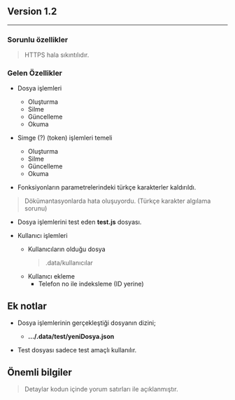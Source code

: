 ## Version 1.2
---------

### Sorunlu özellikler 
> HTTPS hala sıkıntılıdır.

### Gelen Özellikler

* Dosya işlemleri
    * Oluşturma
    * Silme
    * Güncelleme
    * Okuma

* Simge (?) (token) işlemleri temeli
    * Oluşturma
    * Silme
    * Güncelleme
    * Okuma

* Fonksiyonların parametrelerindeki türkçe karakterler kaldırıldı.
> Dökümantasyonlarda hata oluşuyordu. (Türkçe karakter algılama sorunu)

* Dosya işlemlerini test eden **test.js** dosyası.

* Kullanıcı işlemleri
    * Kullanıcıların olduğu dosya
        > .data/kullanıcılar
    * Kullanıcı ekleme 
        * Telefon no ile indeksleme (ID yerine)


## Ek notlar
* Dosya işlemlerinin gerçekleştiği dosyanın dizini;

    * **.../.data/test/yeniDosya.json**

* Test dosyası sadece test amaçlı kullanılır.

## Önemli bilgiler

> Detaylar kodun içinde yorum satırları ile açıklanmıştır.
